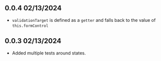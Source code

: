 ## 0.0.4 02/13/2024

- `validationTarget` is defined as a `getter` and falls back to the value of `this.formControl`

## 0.0.3 02/13/2024

- Added multiple tests around states.

